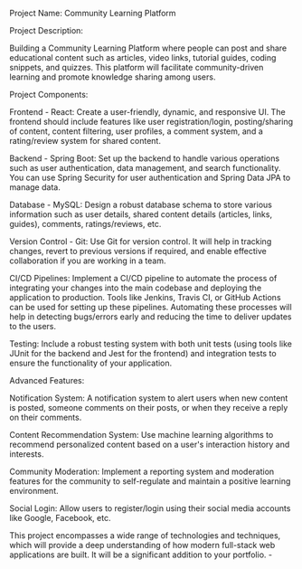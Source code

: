 Project Name: Community Learning Platform

Project Description:

Building a Community Learning Platform where people can post and share educational content such as articles, video links, tutorial guides, coding snippets, and quizzes. This platform will facilitate community-driven learning and promote knowledge sharing among users.

Project Components:

Frontend - React: Create a user-friendly, dynamic, and responsive UI. The frontend should include features like user registration/login, posting/sharing of content, content filtering, user profiles, a comment system, and a rating/review system for shared content.

Backend - Spring Boot: Set up the backend to handle various operations such as user authentication, data management, and search functionality. You can use Spring Security for user authentication and Spring Data JPA to manage data.

Database - MySQL: Design a robust database schema to store various information such as user details, shared content details (articles, links, guides), comments, ratings/reviews, etc.

Version Control - Git: Use Git for version control. It will help in tracking changes, revert to previous versions if required, and enable effective collaboration if you are working in a team.

CI/CD Pipelines: Implement a CI/CD pipeline to automate the process of integrating your changes into the main codebase and deploying the application to production. Tools like Jenkins, Travis CI, or GitHub Actions can be used for setting up these pipelines. Automating these processes will help in detecting bugs/errors early and reducing the time to deliver updates to the users.

Testing: Include a robust testing system with both unit tests (using tools like JUnit for the backend and Jest for the frontend) and integration tests to ensure the functionality of your application.

Advanced Features:

Notification System: A notification system to alert users when new content is posted, someone comments on their posts, or when they receive a reply on their comments.

Content Recommendation System: Use machine learning algorithms to recommend personalized content based on a user's interaction history and interests.

Community Moderation: Implement a reporting system and moderation features for the community to self-regulate and maintain a positive learning environment.

Social Login: Allow users to register/login using their social media accounts like Google, Facebook, etc.

This project encompasses a wide range of technologies and techniques, which will provide a deep understanding of how modern full-stack web applications are built. It will be a significant addition to your portfolio. -
